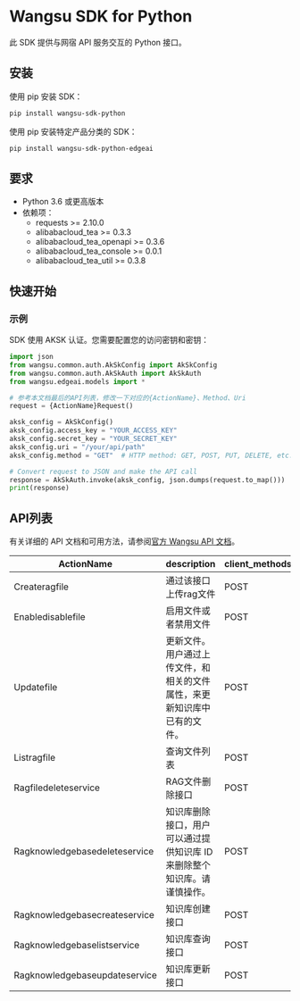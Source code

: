 # Wangsu SDK for Python

此 SDK 提供与网宿 API 服务交互的 Python 接口。

## 安装

使用 pip 安装 SDK：

```bash
pip install wangsu-sdk-python
```
使用 pip 安装特定产品分类的 SDK：

```bash
pip install wangsu-sdk-python-edgeai
```


## 要求

- Python 3.6 或更高版本
- 依赖项：
  - requests >= 2.10.0
  - alibabacloud_tea >= 0.3.3
  - alibabacloud_tea_openapi >= 0.3.6
  - alibabacloud_tea_console >= 0.0.1
  - alibabacloud_tea_util >= 0.3.8

## 快速开始

### 示例

SDK 使用 AKSK 认证。您需要配置您的访问密钥和密钥：

```python
import json
from wangsu.common.auth.AkSkConfig import AkSkConfig
from wangsu.common.auth.AkSkAuth import AkSkAuth
from wangsu.edgeai.models import *

# 参考本文档最后的API列表，修改一下对应的{ActionName}、Method、Uri
request = {ActionName}Request()

aksk_config = AkSkConfig()
aksk_config.access_key = "YOUR_ACCESS_KEY"
aksk_config.secret_key = "YOUR_SECRET_KEY"
aksk_config.uri = "/your/api/path"
aksk_config.method = "GET"  # HTTP method: GET, POST, PUT, DELETE, etc.

# Convert request to JSON and make the API call
response = AkSkAuth.invoke(aksk_config, json.dumps(request.to_map()))
print(response)

```


## API列表
有关详细的 API 文档和可用方法，请参阅[官方 Wangsu API 文档](https://www.wangsu.com/document/api-doc/Overview?productType=all)。

| ActionName | description | client_methods | uri |
| --- | --- | --- | --- |
| Createragfile | 通过该接口上传rag文件 | POST | /rag/file/create |
| Enabledisablefile | 启用文件或者禁用文件 | POST | /rag/file/operate |
| Updatefile | 更新文件。用户通过上传文件，和相关的文件属性，来更新知识库中已有的文件。 | POST | /rag/file/update |
| Listragfile | 查询文件列表 | POST | /rag/file/list |
| Ragfiledeleteservice | RAG文件删除接口 | POST | /rag/file/delete |
| Ragknowledgebasedeleteservice | 知识库删除接口，用户可以通过提供知识库 ID 来删除整个知识库。请谨慎操作。 | POST | /rag/knowledgebase/delete |
| Ragknowledgebasecreateservice | 知识库创建接口 | POST | /rag/knowledgebase/create |
| Ragknowledgebaselistservice | 知识库查询接口 | POST | /rag/knowledgebase/list |
| Ragknowledgebaseupdateservice | 知识库更新接口 | POST | /rag/knowledgebase/update |